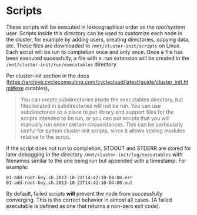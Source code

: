 # Scripts

These scripts will be executed in lexicographical order as the
_root/system_ user. Scripts inside this directory can be used to customize
each node in the cluster, for example by adding users, creating
directories, copying data, etc. These files are downloaded to
`/mnt/cluster-init/scripts` on Linux.  Each script will be run to
completion once and only once.  Once a file has been executed
sucessfully, a file with a .run extension will be created in the
`/mnt/cluster-init/run/executables` directory.

Per cluster-init section in the docs
(https://archive.cyclecomputing.com/cyclecloud/latest/guide/cluster_init.html#exe
cutables),

> You can create subdirectories inside the executables directory,
> but files located in subdirectories will not be run. You can use
> subdirectories as a place to put library and support files for the
> scripts intended to be run, or you can put scripts that you will
> manually run under certain circumstances. This can be particularly
> useful for python cluster-init scripts, since it allows storing 
> modules relative to the script.


If the script does not run to completion, STDOUT and STDERR are stored for
later debugging in the directory `/mnt/cluster-init/log/executables` with
filenames similar to the one being run but appended with a timestamp. For
example:

```
01-add-root-key.sh.2013-10-22T14:42:10-04:00.err
01-add-root-key.sh.2013-10-22T14:42:10-04:00.out
```

By default, failed scripts **will** prevent the node from successfully
converging.  This is the correct behavior in almost all cases. (A failed
executable is defined as one that returns a non-zero exit code).
